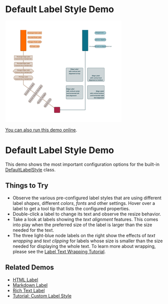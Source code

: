 # Default Label Style Demo

<img src="../../resources/image/default-label-style.png" alt="demo-thumbnail" height="320"/>

[You can also run this demo online](https://live.yworks.com/demos/style/default-label-style/index.html).

# Default Label Style Demo

This demo shows the most important configuration options for the built-in [DefaultLabelStyle](https://docs.yworks.com/yfileshtml/#/api/DefaultLabelStyle) class.

## Things to Try

- Observe the various pre-configured label styles that are using different label _shapes_, different _colors_, _fonts_ and other settings. Hover over a label to get a tool tip that lists the configured properties.
- Double-click a label to change its text and observe the resize behavior.
- Take a look at labels showing the _text alignment_ features. This comes into play when the preferred size of the label is larger than the size needed for the text.
- The three light-blue node labels on the right show the effects of _text wrapping_ and _text clipping_ for labels whose size is smaller than the size needed for displaying the whole text. To learn more about wrapping, please see the [Label Text Wrapping Tutorial](../../03-tutorial-application-features/label-text-wrapping/index.html).

## Related Demos

- [HTML Label](../htmllabel/index.html)
- [Markdown Label](../markdownlabel/index.html)
- [Rich Text Label](../richtextlabel/index.html)
- [Tutorial: Custom Label Style](../../02-tutorial-custom-styles/10-custom-label-style/index.html)

